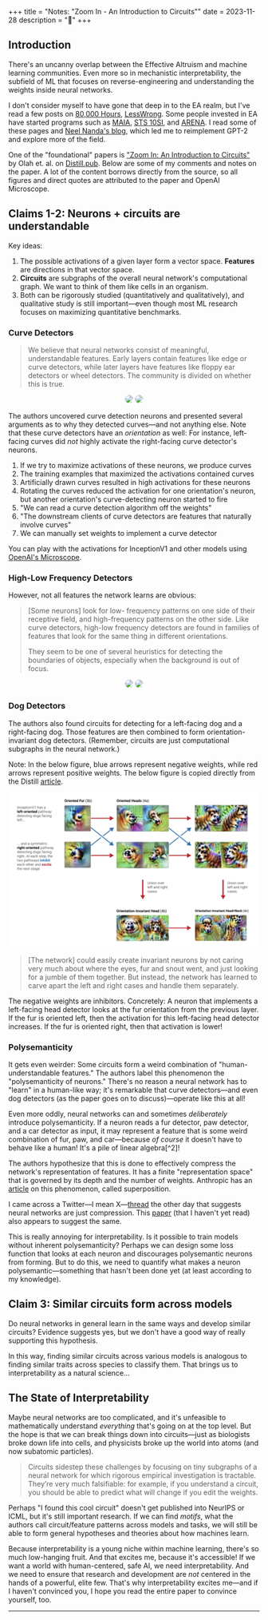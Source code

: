 +++
title = "Notes: \"Zoom In - An Introduction to Circuits\""
date = 2023-11-28
description = "🌳"
+++

## Introduction
There's an uncanny overlap between the Effective Altruism and machine learning communities. Even more so in mechanistic interpretability, the subfield of ML that focuses on reverse-engineering and understanding the weights inside neural networks.

I don't consider myself to have gone that deep in to the EA realm, but I've read a few posts on [80,000 Hours](https://80000hours.org/), [LessWrong](https://www.lesswrong.com/). Some people invested in EA have started programs such as [MAIA](https://www.mitalignment.org/), [STS 10SI](https://docs.google.com/document/d/1NX0DlZRzD3NP7tBeLjMh76w7-w2s8SxV3wj0P7EYpKY/edit#heading=h.v42p15ouzzd6), and [ARENA](https://www.arena.education/). I read some of these pages and [Neel Nanda's blog](https://www.neelnanda.io/mechanistic-interpretability/quickstart), which led me to reimplement GPT-2 and explore more of the field.

One of the "foundational" papers is ["Zoom In: An Introduction to Circuits"](https://distill.pub/2020/circuits/zoom-in/) by Olah et. al. on [Distill.pub](http://distill.pub/). Below are some of my comments and notes on the paper. A lot of the content borrows directly from the source, so all figures and direct quotes are attributed to the paper and OpenAI Microscope.

## Claims 1-2: Neurons + circuits are understandable
Key ideas:
1. The possible activations of a given layer form a vector space. **Features** are directions in that vector space.
2. **Circuits** are subgraphs of the overall neural network's computational graph. We want to think of them like cells in an organism.
3. Both can be rigorously studied (quantitatively and qualitatively), and qualitative study is still important—even though most ML research focuses on maximizing quantitative benchmarks.


### Curve Detectors
> We believe that neural networks consist of meaningful, understandable features. Early layers contain features like edge or curve detectors, while later layers have features like floppy ear detectors or wheel detectors. The community is divided on whether this is true.


<center>
    <img
        src="https://openaipublic.blob.core.windows.net/microscopeprod/2020-07-25/2020-07-25/inceptionv1/lucid.feature_vis/_feature_vis/alpha%3DFalse%26negative%3DFalse%26objective%3Dneuron%26op%3Dmixed3b%253A0%26repeat%3D0%26start%3D352%26steps%3D4096%26stop%3D384/channel-379.png"
        style="border-radius: 1em;"
    ></img>
    <img
        src="https://openaipublic.blob.core.windows.net/microscopeprod/2020-07-25/2020-07-25/inceptionv1/lucid.feature_vis/_feature_vis/alpha%3DFalse%26negative%3DFalse%26objective%3Dneuron%26op%3Dmixed3b%253A0%26repeat%3D0%26start%3D384%26steps%3D4096%26stop%3D416/channel-388.png"
        style="border-radius: 1em;"
    ></img>
</center>

The authors uncovered curve detection neurons and presented several arguments as to why they detected curves—and not anything else. Note that these curve detectors have an *orientation* as well: For instance, left-facing curves did *not* highly activate the right-facing curve detector's neurons.

1. If we try to maximize activations of these neurons, we produce curves
2. The training examples that maximized the activations contained curves
3. Artificially drawn curves resulted in high activations for these neurons
4. Rotating the curves reduced the activation for one orientation's neuron, but another orientation's curve-detecting neuron started to fire
5. "We can read a curve detection algorithm off the weights"
6. "The downstream clients of curve detectors are features that naturally involve curves"
7. We can manually set weights to implement a curve detector

You can play with the activations for InceptionV1 and other models using [OpenAI's Microscope](https://microscope.openai.com/models/inceptionv1?models.technique=deep_dream).

### High-Low Frequency Detectors
However, not all features the network learns are obvious: 

> \[Some neurons\] look for low- frequency patterns on one side of their receptive field, and high-frequency patterns on the other side. Like curve detectors, high-low frequency detectors are found in families of features that look for the same thing in different orientations.
>
> They seem to be one of several heuristics for detecting the boundaries of objects, especially when the background is out of focus.

<center>
    <img
        src="https://openaipublic.blob.core.windows.net/microscopeprod/2020-07-25/2020-07-25/inceptionv1/lucid.feature_vis/_feature_vis/alpha%3DFalse%26negative%3DFalse%26objective%3Dneuron%26op%3Dmixed3a%253A0%26repeat%3D1%26start%3D96%26steps%3D4096%26stop%3D128/channel-110.png"
        style="border-radius: 1em;"
    ></img>
    <img
        src="https://openaipublic.blob.core.windows.net/microscopeprod/2020-07-25/2020-07-25/inceptionv1/lucid.feature_vis/_feature_vis/alpha%3DFalse%26negative%3DFalse%26objective%3Dneuron%26op%3Dmixed3a%253A0%26repeat%3D1%26start%3D96%26steps%3D4096%26stop%3D128/channel-112.png"
        style="border-radius: 1em;"
    ></img>
</center>

### Dog Detectors
The authors also found circuits for detecting for a left-facing dog and a right-facing dog. Those features are then combined to form orientation-invariant dog detectors. (Remember, circuits are just computational subgraphs in the neural network.)

Note: In the below figure, blue arrows represent negative weights, while red arrows represent positive weights.  The below figure is copied directly from the Distill [article](https://distill.pub/2020/circuits/zoom-in/).

<img src="/images/2023-11-28-notes-on-zoom-in-circuits/dog_detector.png" style="border-radius: 1em;">

> \[The network\] could easily create invariant neurons by not caring very much about where the eyes, fur and snout went, and just looking for a jumble of them together. But instead, the network has learned to carve apart the left and right cases and handle them separately.

The negative weights are inhibitors. Concretely: A neuron that implements a left-facing head detector looks at the fur orientation from the previous layer. If the fur is oriented left, then the activation for this left-facing head detector increases. If the fur is oriented right, then that activation is lower!

### Polysemanticity
It gets even weirder: Some circuits form a weird combination of "human-understandable features." The authors label this phenomenon the "polysemanticity of neurons." There's no reason a neural network has to "learn" in a human-like way; it's remarkable that curve detectors—and even dog detectors (as the paper goes on to discuss)—operate like this at all!

Even more oddly, neural networks can and sometimes *deliberately* introduce polysemanticity. If a neuron reads a fur detector, paw detector, and a car detector as input, it may represent a feature that is some weird combination of fur, paw, and car—because *of course* it doesn't have to behave like a human! It's a pile of linear algebra[^2]!

The authors hypothesize that this is done to effectively compress the network's representation of features. It has a finite "representation space" that is governed by its depth and the number of weights. Anthropic has an [article](https://transformer-circuits.pub/2022/toy_model/index.html) on this phenomenon, called superposition.

I came across a Twitter—I mean X—[thread](https://twitter.com/ChombaBupe/status/1727713732359229676) the other day that suggests neural networks are just compression. This [paper](https://arxiv.org/pdf/2309.10668.pdf) (that I haven't yet read) also appears to suggest the same.

This is really annoying for interpretability. Is it possible to train models without inherent polysemanticity? Perhaps we can design some loss function that looks at each neuron and discourages polysemantic neurons from forming. But to do this, we need to quantify what makes a neuron polysemantic—something that hasn't been done yet (at least according to my knowledge).

## Claim 3: Similar circuits form across models

Do neural networks in general learn in the same ways and develop similar circuits? Evidence suggests yes, but we don't have a good way of really supporting this hypothesis.

In this way, finding similar circuits across various models is analogous to finding similar traits across species to classify them. That brings us to interpretability as a natural science...

## The State of Interpretability

Maybe neural networks are too complicated, and it's unfeasible to mathematically understand *everything* that's going on at the top level. But the hope is that we can break things down into circuits—just as biologists broke down life into cells, and physicists broke up the world into atoms (and now subatomic particles).

> Circuits sidestep these challenges by focusing on tiny subgraphs of a neural network for which rigorous empirical investigation is tractable. They’re very much falsifiable: for example, if you understand a circuit, you should be able to predict what will change if you edit the weights.

Perhaps "I found this cool circuit" doesn't get published into NeurIPS or ICML, but it's still important research. If we can find *motifs*, what the authors call circuit/feature patterns across models and tasks, we will still be able to form general hypotheses and theories about how machines learn.

Because interpretability is a young niche within machine learning, there's so much low-hanging fruit. And that excites me, because it's accessible! If we want a world with human-centered, safe AI, we need interpretability. And we need to ensure that research and development are *not* centered in the hands of a powerful, elite few. That's why interpretability excites me—and if I haven't convinced you, I hope you read the entire paper to convince yourself, too.

---

[^1]: https://xkcd.com/1838/
